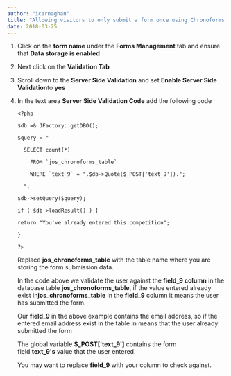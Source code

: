 ```yaml
---
author: "icarnaghan"
title: "Allowing visitors to only submit a form once using Chronoforms 3"
date: 2018-03-25
---
```


1. Click on the **form name** under the **Forms Management** tab and ensure that **Data storage is enabled**
2. Next click on the **Validation Tab**
3. Scroll down to the **Server Side Validation** and set **Enable Server Side Validation**to **yes**
4. In the text area **Server Side Validation Code** add the following code
    
    ```
    <?php
     
    $db =& JFactory::getDBO();
     
    $query = "
     
      SELECT count(*)
     
        FROM `jos_chronoforms_table`
     
        WHERE `text_9` = ".$db->Quote($_POST['text_9']).";
     
      ";
     
    $db->setQuery($query);
     
    if ( $db->loadResult() ) {
     
    return "You've already entered this competition";
     
    }
     
    ?>
    ```
    
    Replace **jos\_chronoforms\_table** with the table name where you are storing the form submission data.
    
    In the code above we validate the user against the **field\_9 column** in the database table **jos\_chronoforms\_table**, if the value entered already exist in**jos\_chronoforms\_table** in the **field\_9** column it means the user has submitted the form.
    
    Our **field\_9** in the above example contains the email address, so if the entered email address exist in the table in means that the user already submitted the form
    
    The global variable **$\_POST\['text\_9'\]** contains the form field **text\_9's** value that the user entered.
    
    You may want to replace **field\_9** with your column to check against.
